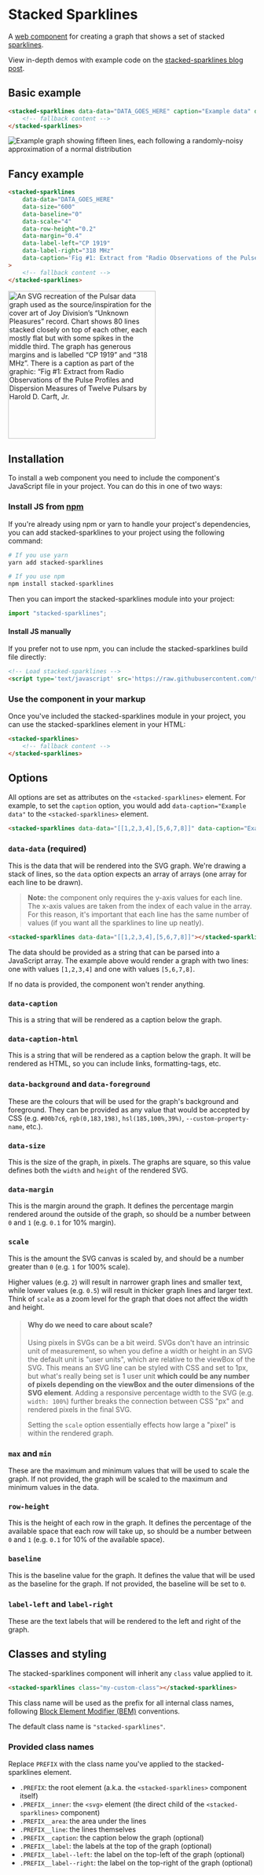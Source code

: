 # Stacked Sparklines

A [web component](https://developer.mozilla.org/en-US/docs/Web/API/Web_components) for creating a graph that shows a set of stacked [sparklines](https://en.wikipedia.org/wiki/Sparkline).

View in-depth demos with example code on the [stacked-sparklines blog post](https://tomhazledine.com/stacked-sparklines-web-component/).

## Basic example

```html
<stacked-sparklines data-data="DATA_GOES_HERE" caption="Example data" data-background="#00b7c6" data-foreground="white">
    <!-- fallback content -->
</stacked-sparklines>
```

![Example graph showing fifteen lines, each following a randomly-noisy approximation of a normal distribution](https://github.com/tomhazledine/stacked-sparklines/blob/main/images/demo01.svg)

## Fancy example

```html
<stacked-sparklines
    data-data="DATA_GOES_HERE" 
    data-size="600"
    data-baseline="0"
    data-scale="4"
    data-row-height="0.2"
    data-margin="0.4"
    data-label-left="CP 1919"
    data-label-right="318 MHz"
    data-caption='Fig #1: Extract from "Radio Observations of the Pulse Profiles and Dispersion Measures of Twelve Pulsars" by Harold D. Carft, Jr.'
>
    <!-- fallback content -->
</stacked-sparklines>
```

<img src="https://github.com/tomhazledine/stacked-sparklines/blob/main/images/demo02.png" alt='An SVG recreation of the Pulsar data graph used as the source/inspiration for the cover art of Joy Division’s “Unknown Pleasures” record. Chart shows 80 lines stacked closely on top of each other, each mostly flat but with some spikes in the middle third. The graph has generous margins and is labelled “CP 1919” and “318 MHz”. There is a caption as part of the graphic: “Fig #1: Extract from Radio Observations of the Pulse Profiles and Dispersion Measures of Twelve Pulsars by Harold D. Carft, Jr.' width="300" height="300"/>

## Installation

To install a web component you need to include the component's JavaScript file in your project. You can do this in one of two ways:

### Install JS from [npm](https://www.npmjs.com/package/stacked-sparklines)

If you're already using npm or yarn to handle your project's dependencies, you can add stacked-sparklines to your project using the following command:

```bash
# If you use yarn
yarn add stacked-sparklines

# If you use npm
npm install stacked-sparklines
```

Then you can import the stacked-sparklines module into your project:

```js
import "stacked-sparklines";
```

#### Install JS manually

If you prefer not to use npm, you can include the stacked-sparklines build file directly:

```html
<!-- Load stacked-sparklines -->
<script type='text/javascript' src='https://raw.githubusercontent.com/tomhazledine/stacked-sparklines/main/build/stacked-sparklines.0.0.6.js'></script>
```

### Use the component in your markup

Once you've included the stacked-sparklines module in your project, you can use the stacked-sparklines element in your HTML:

```html
<stacked-sparklines>
    <!-- fallback content -->
</stacked-sparklines>
```

## Options

All options are set as attributes on the `<stacked-sparklines>` element. For example, to set the `caption` option, you would add `data-caption="Example data"` to the `<stacked-sparklines>` element.

```html
<stacked-sparklines data-data="[[1,2,3,4],[5,6,7,8]]" data-caption="Example data"></stacked-sparklines>
```

### `data-data` (required)

This is the data that will be rendered into the SVG graph. We're drawing a stack of lines, so the `data` option expects an array of arrays (one array for each line to be drawn).

> **Note:** the component only requires the y-axis values for each line. The x-axis values are taken from the index of each value in the array. For this reason, it's important that each line has the same number of values (if you want all the sparklines to line up neatly).

```html
<stacked-sparklines data-data="[[1,2,3,4],[5,6,7,8]]"></stacked-sparklines>
```

The data should be provided as a string that can be parsed into a JavaScript array. The example above would render a graph with two lines: one with values `[1,2,3,4]` and one with values `[5,6,7,8]`.

If no data is provided, the component won't render anything.

### `data-caption`

This is a string that will be rendered as a caption below the graph.

### `data-caption-html`

This is a string that will be rendered as a caption below the graph. It will be rendered as HTML, so you can include links, formatting-tags, etc.

### `data-background` and `data-foreground`

These are the colours that will be used for the graph's background and foreground. They can be provided as any value that would be accepted by CSS (e.g. `#00b7c6`, `rgb(0,183,198)`, `hsl(185,100%,39%)`, `--custom-property-name`, etc.).

### `data-size`

This is the size of the graph, in pixels. The graphs are square, so this value defines both the `width` and `height` of the rendered SVG.

### `data-margin`

This is the margin around the graph. It defines the percentage margin rendered around the outside of the graph, so should be a number between `0` and `1` (e.g. `0.1` for 10% margin).

### `scale`

This is the amount the SVG canvas is scaled by, and should be a number greater than `0` (e.g. `1` for 100% scale).

Higher values (e.g. `2`) will result in narrower graph lines and smaller text, while lower values (e.g. `0.5`) will result in thicker graph lines and larger text. Think of `scale` as a zoom level for the graph that does not affect the width and height.

> #### Why do we need to care about scale?
> 
> Using pixels in SVGs can be a bit weird. SVGs don't have an intrinsic unit of measurement, so when you define a width or height in an SVG the default unit is "user units", which are relative to the viewBox of the SVG. This means an SVG line can be styled with CSS and set to 1px, but what's really being set is 1 user unit **which could be any number of pixels depending on the viewBox and the outer dimensions of the SVG element**. Adding a responsive percentage width to the SVG (e.g. `width: 100%`) further breaks the connection between CSS "px" and rendered pixels in the final SVG.
>
> Setting the `scale` option essentially effects how large a "pixel" is within the rendered graph.

### `max` and `min`

These are the maximum and minimum values that will be used to scale the graph. If not provided, the graph will be scaled to the maximum and minimum values in the data.

### `row-height`

This is the height of each row in the graph. It defines the percentage of the available space that each row will take up, so should be a number between `0` and `1` (e.g. `0.1` for 10% of the available space).

### `baseline`

This is the baseline value for the graph. It defines the value that will be used as the baseline for the graph. If not provided, the baseline will be set to `0`.

### `label-left` and `label-right`

These are the text labels that will be rendered to the left and right of the graph.

## Classes and styling

The stacked-sparklines component will inherit any `class` value applied to it.

```html
<stacked-sparklines class="my-custom-class"></stacked-sparklines>
```

This class name will be used as the prefix for all internal class names, following [Block Element Modifier (BEM)](https://css-tricks.com/bem-101/) conventions.

The default class name is `"stacked-sparklines"`.

### Provided class names

Replace `PREFIX` with the class name you've applied to the stacked-sparklines element.

* `.PREFIX`: the root element (a.k.a. the `<stacked-sparklines>` component itself)
* `.PREFIX__inner`: the `<svg>` element (the direct child of the `<stacked-sparklines>` component)
* `.PREFIX__area`: the area under the lines
* `.PREFIX__line`: the lines themselves
* `.PREFIX__caption`: the caption below the graph (optional) 
* `.PREFIX__label`: the labels at the top of the graph (optional) 
* `.PREFIX__label--left`: the label on the top-left of the graph (optional) 
* `.PREFIX__label--right`: the label on the top-right of the graph (optional) 